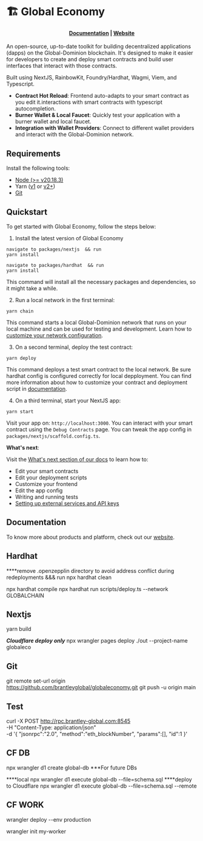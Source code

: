 # 🏗 Global Economy

<h4 align="center">
  <a href="https://brantley-global.com/whitepaper">Documentation</a> |
  <a href="https://brantley-global.com">Website</a>
</h4>

An open-source, up-to-date toolkit for building decentralized applications (dapps) on the Global-Dominion blockchain. It's designed to make it easier for developers to create and deploy smart contracts and build user interfaces that interact with those contracts.

Built using NextJS, RainbowKit, Foundry/Hardhat, Wagmi, Viem, and Typescript.

- **Contract Hot Reload**: Frontend auto-adapts to your smart contract as you edit it.interactions with smart contracts with typescript autocompletion.
- **Burner Wallet & Local Faucet**: Quickly test your application with a burner wallet and local faucet.
- **Integration with Wallet Providers**: Connect to different wallet providers and interact with the Global-Dominion network.

## Requirements

Install the following tools:

- [Node (>= v20.18.3)](https://nodejs.org/en/download/)
- Yarn ([v1](https://classic.yarnpkg.com/en/docs/install/) or [v2+](https://yarnpkg.com/getting-started/install))
- [Git](https://git-scm.com/downloads)

## Quickstart

To get started with Global Economy, follow the steps below:

1. Install the latest version of Global Economy

```
navigate to packages/nextjs  && run
yarn install

navigate to packages/hardhat  && run
yarn install
```

This command will install all the necessary packages and dependencies, so it might take a while.

2. Run a local network in the first terminal:

```
yarn chain
```

This command starts a local Global-Dominion network that runs on your local machine and can be used for testing and development. Learn how to [customize your network configuration](https://docs.globalDEX.io/quick-start/environment#1-initialize-a-local-blockchain).

3. On a second terminal, deploy the test contract:

```
yarn deploy
```

This command deploys a test smart contract to the local network. Be sure hardhat config is configured correctly for local depployment. You can find more information about how to customize your contract and deployment script in [documentation](https://docs.globalDEX.io/quick-start/environment#2-deploy-your-smart-contract).

4. On a third terminal, start your NextJS app:

```
yarn start
```

Visit your app on: `http://localhost:3000`. You can interact with your smart contract using the `Debug Contracts` page. You can tweak the app config in `packages/nextjs/scaffold.config.ts`.

**What's next**:

Visit the [What's next section of our docs](https://docs.globalDEX.io/quick-start/environment#whats-next) to learn how to:

- Edit your smart contracts
- Edit your deployment scripts
- Customize your frontend
- Edit the app config
- Writing and running tests
- [Setting up external services and API keys](https://docs.globalDEX.io/deploying/deploy-smart-contracts#configuration-of-third-party-services-for-production-grade-apps)

## Documentation

To know more about products and platform, check out our [website](https://brantley-global.com).

## Hardhat

****remove .openzepplin directory to avoid address conflict during redeployments &&& run
npx hardhat clean

npx hardhat compile
npx hardhat run scripts/deploy.ts --network GLOBALCHAIN

## Nextjs

yarn build 

*****Cloudflare deploy only*****
npx wrangler pages deploy ./out --project-name globaleco

## Git

git remote set-url origin https://github.com/brantleyglobal/globaleconomy.git
git push -u origin main

## Test

curl -X POST http://rpc.brantley-global.com:8545 \
  -H "Content-Type: application/json" \
  -d '{
    "jsonrpc":"2.0",
    "method":"eth_blockNumber",
    "params":[],
    "id":1
  }'

## CF DB

npx wrangler d1 create global-db ***For future DBs

****local
npx wrangler d1 execute global-db --file=schema.sql
****deploy to Cloudflare
npx wrangler d1 execute global-db --file=schema.sql --remote

## CF WORK

wrangler deploy --env production

wrangler init my-worker

